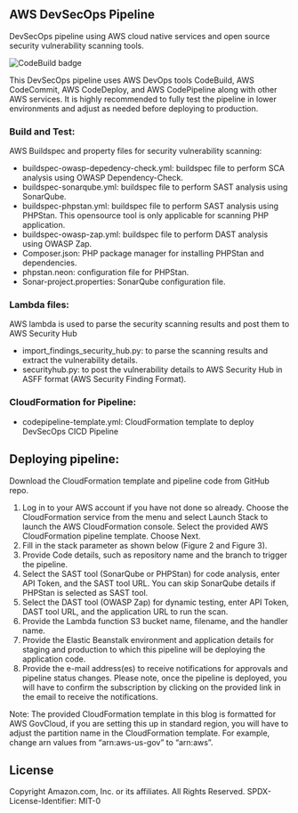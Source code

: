## AWS DevSecOps Pipeline

DevSecOps pipeline using AWS cloud native services and open source security vulnerability scanning tools.

![CodeBuild badge](https://codebuild.us-west-2.amazonaws.com/badges?uuid=eyJlbmNyeXB0ZWREYXRhIjoieDJkVmY0VXl2bVRjaFdBYkRzZExTNS9ZTUZVQXE4Sy9GMkh1dk1sOE54VkJKcEowOGdXcnJiZDlGL1RGeXJGUmR5UHlWT1psaks2N1dKbk5qUSt6L1BnPSIsIml2UGFyYW1ldGVyU3BlYyI6InhST3ZVeEZ6bkxLWC9IZG4iLCJtYXRlcmlhbFNldFNlcmlhbCI6MX0%3D&branch=master)

This DevSecOps pipeline uses AWS DevOps tools CodeBuild, AWS CodeCommit, AWS CodeDeploy, and AWS CodePipeline along with other AWS services.  It is highly recommended to fully test the pipeline in lower environments and adjust as needed before deploying to production.

### Build and Test: 

AWS Buildspec and property files for security vulnerability scanning:
* buildspec-owasp-depedency-check.yml: buildspec file to perform SCA analysis using OWASP Dependency-Check.
* buildspec-sonarqube.yml: buildspec file to perform SAST analysis using SonarQube.
* buildspec-phpstan.yml: buildspec file to perform SAST analysis using PHPStan. This opensource tool is only applicable for scanning PHP application.
* buildspec-owasp-zap.yml: buildspec file to perform DAST analysis using OWASP Zap.
* Composer.json: PHP package manager for installing PHPStan and dependencies.
* phpstan.neon: configuration file for PHPStan.
* Sonar-project.properties: SonarQube configuration file.

### Lambda files:

AWS lambda is used to parse the security scanning results and post them to AWS Security Hub
* import_findings_security_hub.py: to parse the scanning results and extract the vulnerability details.
* securityhub.py: to post the vulnerability details to AWS Security Hub in ASFF format (AWS Security Finding Format).

### CloudFormation for Pipeline:

* codepipeline-template.yml: CloudFormation template to deploy DevSecOps CICD Pipeline 

## Deploying pipeline:
Download the CloudFormation template and pipeline code from GitHub repo.

1.	Log in to your AWS account if you have not done so already. Choose the CloudFormation service from the menu and select Launch Stack to launch the AWS CloudFormation console. Select the provided AWS CloudFormation pipeline template. Choose Next.
2.	Fill in the stack parameter as shown below (Figure 2 and Figure 3).
3.	Provide Code details, such as repository name and the branch to trigger the pipeline.
4.	Select the SAST tool (SonarQube or PHPStan) for code analysis, enter API Token, and the SAST tool URL. You can skip SonarQube details if PHPStan is selected as SAST tool.
5.	Select the DAST tool (OWASP Zap) for dynamic testing, enter API Token, DAST tool URL, and the application URL to run the scan.
6.	Provide the Lambda function S3 bucket name, filename, and the handler name.
7.	Provide the Elastic Beanstalk environment and application details for staging and production to which this pipeline will be deploying the application code. 
8.	Provide the e-mail address(es) to receive notifications for approvals and pipeline status changes. Please note, once the pipeline is deployed, you will have to confirm the subscription by clicking on the provided link in the email to receive the notifications.

Note: The provided CloudFormation template in this blog is formatted for AWS GovCloud, if you are setting this up in standard region, you will have to adjust the partition name in the CloudFormation template. For example, change arn values from “arn:aws-us-gov” to “arn:aws”. 


## License

Copyright Amazon.com, Inc. or its affiliates. All Rights Reserved.
SPDX-License-Identifier: MIT-0